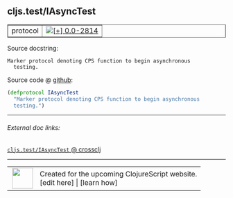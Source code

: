 ## cljs.test/IAsyncTest



 <table border="1">
<tr>
<td>protocol</td>
<td><a href="https://github.com/cljsinfo/cljs-api-docs/tree/0.0-2814"><img valign="middle" alt="[+] 0.0-2814" title="Added in 0.0-2814" src="https://img.shields.io/badge/+-0.0--2814-lightgrey.svg"></a> </td>
</tr>
</table>







Source docstring:

```
Marker protocol denoting CPS function to begin asynchronous
  testing.
```


Source code @ [github](https://github.com/clojure/clojurescript/blob/r3255/src/main/cljs/cljs/test.cljs#L398-L400):

```clj
(defprotocol IAsyncTest
  "Marker protocol denoting CPS function to begin asynchronous
  testing.")
```

<!--
Repo - tag - source tree - lines:

 <pre>
clojurescript @ r3255
└── src
    └── main
        └── cljs
            └── cljs
                └── <ins>[test.cljs:398-400](https://github.com/clojure/clojurescript/blob/r3255/src/main/cljs/cljs/test.cljs#L398-L400)</ins>
</pre>

-->

---



###### External doc links:

[`cljs.test/IAsyncTest` @ crossclj](http://crossclj.info/fun/cljs.test.cljs/IAsyncTest.html)<br>

---

 <table>
<tr><td>
<img valign="middle" align="right" width="48px" src="http://i.imgur.com/Hi20huC.png">
</td><td>
Created for the upcoming ClojureScript website.<br>
[edit here] | [learn how]
</td></tr></table>

[edit here]:https://github.com/cljsinfo/cljs-api-docs/blob/master/cljsdoc/cljs.test/IAsyncTest.cljsdoc
[learn how]:https://github.com/cljsinfo/cljs-api-docs/wiki/cljsdoc-files

<!--

This information was too distracting to show to readers, but I'll leave it
commented here since it is helpful to:

- pretty-print the data used to generate this document
- and show how to retrieve that data



The API data for this symbol:

```clj
{:ns "cljs.test",
 :name "IAsyncTest",
 :type "protocol",
 :full-name-encode "cljs.test/IAsyncTest",
 :source {:code "(defprotocol IAsyncTest\n  \"Marker protocol denoting CPS function to begin asynchronous\n  testing.\")",
          :title "Source code",
          :repo "clojurescript",
          :tag "r3255",
          :filename "src/main/cljs/cljs/test.cljs",
          :lines [398 400]},
 :full-name "cljs.test/IAsyncTest",
 :docstring "Marker protocol denoting CPS function to begin asynchronous\n  testing.",
 :history [["+" "0.0-2814"]]}

```

Retrieve the API data for this symbol:

```clj
;; from Clojure REPL
(require '[clojure.edn :as edn])
(-> (slurp "https://raw.githubusercontent.com/cljsinfo/cljs-api-docs/catalog/cljs-api.edn")
    (edn/read-string)
    (get-in [:symbols "cljs.test/IAsyncTest"]))
```

-->
